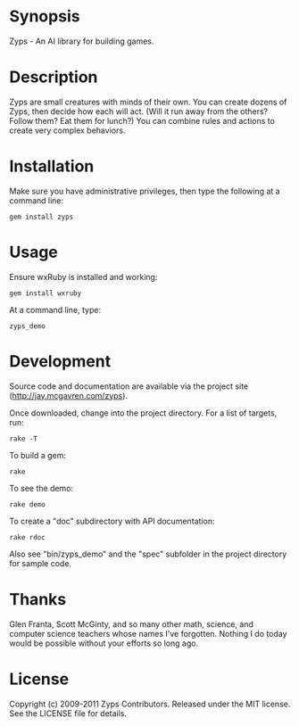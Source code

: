 # Synopsis

Zyps - An AI library for building games.


# Description

Zyps are small creatures with minds of their own.  You can create dozens of Zyps, then decide how each will act.  (Will it run away from the others?  Follow them?  Eat them for lunch?)  You can combine rules and actions to create very complex behaviors.


# Installation

Make sure you have administrative privileges, then type the following at a command line:

    gem install zyps



# Usage

Ensure wxRuby is installed and working:

    gem install wxruby

At a command line, type:

    zyps_demo


# Development

Source code and documentation are available via the project site (http://jay.mcgavren.com/zyps).

Once downloaded, change into the project directory.  For a list of targets, run:

    rake -T

To build a gem:

    rake

To see the demo:
    
    rake demo

To create a "doc" subdirectory with API documentation:

    rake rdoc

Also see "bin/zyps_demo" and the "spec" subfolder in the project directory for sample code.


# Thanks

Glen Franta, Scott McGinty, and so many other math, science, and computer science teachers whose names I've forgotten.  Nothing I do today would be possible without your efforts so long ago.


# License

Copyright (c) 2009-2011 Zyps Contributors. Released under the MIT license. See the LICENSE file for details.

